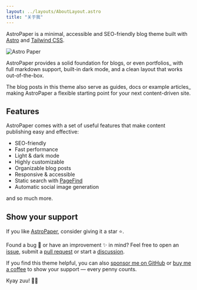 ```yaml
---
layout: ../layouts/AboutLayout.astro
title: "关于我"
---
```


AstroPaper is a minimal, accessible and SEO-friendly blog theme built with [Astro](https://astro.build/) and [Tailwind CSS](https://tailwindcss.com/).

![Astro Paper](public/astropaper-og.jpg)

AstroPaper provides a solid foundation for blogs, or even portfolios\_ with full markdown support, built-in dark mode, and a clean layout that works out-of-the-box.

The blog posts in this theme also serve as guides, docs or example articles\_ making AstroPaper a flexible starting point for your next content-driven site.

## Features

AstroPaper comes with a set of useful features that make content publishing easy and effective:

- SEO-friendly
- Fast performance
- Light & dark mode
- Highly customizable
- Organizable blog posts
- Responsive & accessible
- Static search with [PageFind](https://pagefind.app/)
- Automatic social image generation

and so much more.

## Show your support

If you like [AstroPaper](https://github.com/satnaing/astro-paper), consider giving it a star ⭐️.

Found a bug 🐛 or have an improvement ✨ in mind? Feel free to open an [issue](https://github.com/satnaing/astro-paper/issues), submit a [pull request](https://github.com/satnaing/astro-paper/pulls) or start a [discussion](https://github.com/satnaing/astro-paper/discussions).

If you find this theme helpful, you can also [sponsor me on GitHub](https://github.com/sponsors/satnaing) or [buy me a coffee](https://buymeacoffee.com/satnaing) to show your support — every penny counts.

Kyay zuu! 🙏🏼
